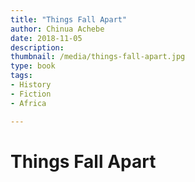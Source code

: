 ```yaml
---
title: "Things Fall Apart"
author: Chinua Achebe
date: 2018-11-05
description: 
thumbnail: /media/things-fall-apart.jpg
type: book
tags:
- History
- Fiction
- Africa

---
```


# Things Fall Apart